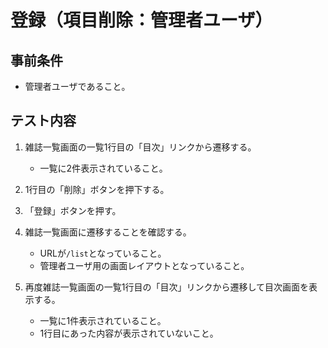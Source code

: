 # 登録（項目削除：管理者ユーザ）

## 事前条件
- 管理者ユーザであること。

## テスト内容
1. 雑誌一覧画面の一覧1行目の「目次」リンクから遷移する。
    - 一覧に2件表示されていること。

1. 1行目の「削除」ボタンを押下する。

1. 「登録」ボタンを押す。

1. 雑誌一覧画面に遷移することを確認する。
    - URLが`/list`となっていること。
    - 管理者ユーザ用の画面レイアウトとなっていること。

1. 再度雑誌一覧画面の一覧1行目の「目次」リンクから遷移して目次画面を表示する。
    - 一覧に1件表示されていること。
    - 1行目にあった内容が表示されていないこと。
